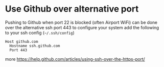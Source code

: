 # Use Github over alternative port

Pushing to Github when port 22 is blocked (often Airport WiFi) can be done over the alternative ssh port 443
to configure your system add the following to your ssh config (`~/.ssh/config`)
```
Host github.com
  Hostname ssh.github.com
  Port 443
```

more https://help.github.com/articles/using-ssh-over-the-https-port/
